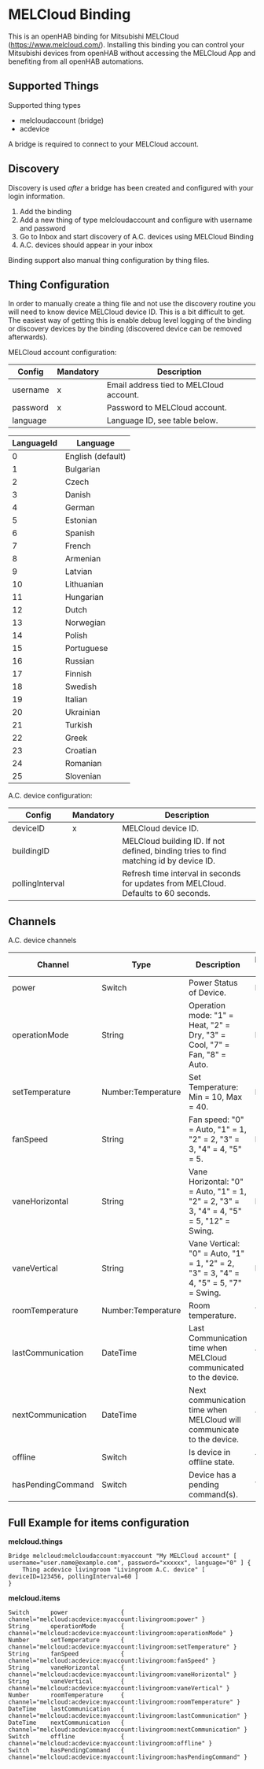 
# MELCloud Binding

This is an openHAB binding for Mitsubishi MELCloud (https://www.melcloud.com/). 
Installing this binding you can control your Mitsubishi devices from openHAB without accessing the MELCloud App and benefiting from all openHAB automations.

## Supported Things

Supported thing types

* melcloudaccount (bridge)
* acdevice

A bridge is required to connect to your MELCloud account.


## Discovery

Discovery is used _after_ a bridge has been created and configured with your login information.

1. Add the binding
2. Add a new thing of type melcloudaccount and configure with username and password
3. Go to Inbox and start discovery of A.C. devices using MELCloud Binding
4. A.C. devices should appear in your inbox

Binding support also manual thing configuration by thing files.

## Thing Configuration

In order to manually create a thing file and not use the discovery routine you will need to know device MELCloud device ID.
This is a bit difficult to get. The easiest way of getting this is enable debug level logging of the binding or discovery devices by the binding (discovered device can be removed afterwards).

MELCloud account configuration:

| Config   | Mandatory | Description                             |
|----------|-----------|-----------------------------------------|
| username | x         | Email address tied to MELCloud account. |
| password | x         | Password to MELCloud account.           |
| language |           | Language ID, see table below.           |

| LanguageId  | Language          |
|-------------|-------------------|
| 0           | English (default) |
| 1           | Bulgarian         |
| 2           | Czech             |
| 3           | Danish            |
| 4           | German            |
| 5           | Estonian          |
| 6           | Spanish           |
| 7           | French            |
| 8           | Armenian          |
| 9           | Latvian           |
| 10          | Lithuanian        |
| 11          | Hungarian         |
| 12          | Dutch             |
| 13          | Norwegian         |
| 14          | Polish            |
| 15          | Portuguese        |
| 16          | Russian           |
| 17          | Finnish           |
| 18          | Swedish           |
| 19          | Italian           |
| 20          | Ukrainian         |
| 21          | Turkish           |
| 22          | Greek             |
| 23          | Croatian          |
| 24          | Romanian          |
| 25          | Slovenian         |


A.C. device configuration:

| Config          | Mandatory | Description                                                                           |
|-----------------|-----------|---------------------------------------------------------------------------------------|
| deviceID        | x         | MELCloud device ID.                                                                   |
| buildingID      |           | MELCloud building ID. If not defined, binding tries to find matching id by device ID. |
| pollingInterval |           | Refresh time interval in seconds for updates from MELCloud.  Defaults to 60 seconds.  |



## Channels

A.C. device channels

| Channel             | Type               | Description                                                                              | Read Only |
|---------------------|--------------------|------------------------------------------------------------------------------------------|-----------|
| power               | Switch             | Power Status of Device.                                                                  | False     |
| operationMode       | String             | Operation mode: "1" = Heat, "2" = Dry, "3" = Cool, "7" = Fan, "8" = Auto.                | False     |
| setTemperature      | Number:Temperature | Set Temperature: Min = 10, Max = 40.                                                     | False     |
| fanSpeed            | String             | Fan speed: "0" = Auto, "1" = 1, "2" = 2, "3" = 3, "4" = 4, "5" = 5.                      | False     |
| vaneHorizontal      | String             | Vane Horizontal: "0" = Auto, "1" = 1, "2" = 2, "3" = 3, "4" = 4, "5" = 5, "12" = Swing.  | False     |
| vaneVertical        | String             | Vane Vertical: "0" = Auto, "1" = 1, "2" = 2, "3" = 3, "4" = 4, "5" = 5, "7" = Swing.     | False     |
| roomTemperature     | Number:Temperature | Room temperature.                                                                        | True      |
| lastCommunication   | DateTime           | Last Communication time when MELCloud communicated to the device.                        | True      |
| nextCommunication   | DateTime           | Next communication time when MELCloud will communicate to the device.                    | True      |
| offline             | Switch             | Is device in offline state.                                                              | True      |
| hasPendingCommand   | Switch             | Device has a pending command(s).                                                         | True      |


## Full Example for items configuration

**melcloud.things**

```
Bridge melcloud:melcloudaccount:myaccount "My MELCloud account" [ username="user.name@example.com", password="xxxxxx", language="0" ] {
    Thing acdevice livingroom "Livingroom A.C. device" [ deviceID=123456, pollingInterval=60 ]
}
```

**melcloud.items**

```
Switch      power               { channel="melcloud:acdevice:myaccount:livingroom:power" }
String      operationMode       { channel="melcloud:acdevice:myaccount:livingroom:operationMode" }
Number      setTemperature      { channel="melcloud:acdevice:myaccount:livingroom:setTemperature" }
String      fanSpeed            { channel="melcloud:acdevice:myaccount:livingroom:fanSpeed" }
String      vaneHorizontal      { channel="melcloud:acdevice:myaccount:livingroom:vaneHorizontal" }
String      vaneVertical        { channel="melcloud:acdevice:myaccount:livingroom:vaneVertical" }
Number      roomTemperature     { channel="melcloud:acdevice:myaccount:livingroom:roomTemperature" }
DateTime    lastCommunication   { channel="melcloud:acdevice:myaccount:livingroom:lastCommunication" }
DateTime    nextCommunication   { channel="melcloud:acdevice:myaccount:livingroom:nextCommunication" }
Switch      offline             { channel="melcloud:acdevice:myaccount:livingroom:offline" }
Switch      hasPendingCommand   { channel="melcloud:acdevice:myaccount:livingroom:hasPendingCommand" }
```
